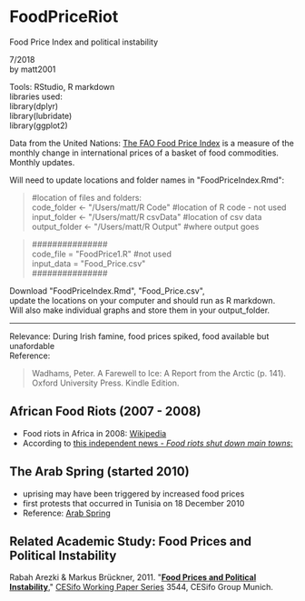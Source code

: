 # FoodPriceRiot
Food Price Index and political instability  

7/2018  
by matt2001   

Tools: RStudio, R markdown  
libraries used:  
library(dplyr)  
library(lubridate)  
library(ggplot2)  

Data from the United Nations: 
[The FAO Food Price Index](http://www.fao.org/worldfoodsituation/foodpricesindex/en/) is a measure of the monthly change in 
international prices of a basket of food commodities. Monthly updates.

Will need to update locations and folder names in "FoodPriceIndex.Rmd": 

>#location of files and folders:  
code_folder <- "/Users/matt/R Code" #location of R code  - not used  
input_folder <- "/Users/matt/R csvData"  #location of csv data  
output_folder <- "/Users/matt/R Output"  #where output goes  

>###############  
code_file = "FoodPrice1.R"  #not used  
input_data = "Food_Price.csv"  
###############  

Download "FoodPriceIndex.Rmd", "Food_Price.csv",   
update the locations on your computer and should run as R markdown.  
Will also make individual graphs and store them in your output_folder.  

------------------------

Relevance: During Irish famine, food prices spiked, food available but unafordable  
Reference:  
>Wadhams, Peter. A Farewell to Ice: A Report from the Arctic (p. 141). 
Oxford University Press. Kindle Edition. 

## African Food Riots (2007 - 2008)  
* Food riots in Africa in 2008: [Wikipedia](https://en.wikipedia.org/wiki/2007%E2%80%9308_world_food_price_crisis) 
* According to [this independent news - *Food riots shut down main towns*:](http://www.irinnews.org/report/76905/burkina-faso-food-riots-shut-down-main-towns
)

## The Arab Spring (started 2010)

* uprising may have been triggered by increased food prices
* first protests that occurred in Tunisia on 18 December 2010
* Reference: [Arab Spring](https://en.wikipedia.org/wiki/Arab_Spring)


## Related Academic Study: Food Prices and Political Instability
Rabah Arezki & Markus Brückner, 2011.
"<B><A HREF="https://ideas.repec.org/p/ces/ceswps/_3544.html">Food Prices and Political Instability</A></B>,"
<A HREF="https://ideas.repec.org/s/ces/ceswps.html">CESifo Working Paper Series</A> 
3544, CESifo Group Munich.
